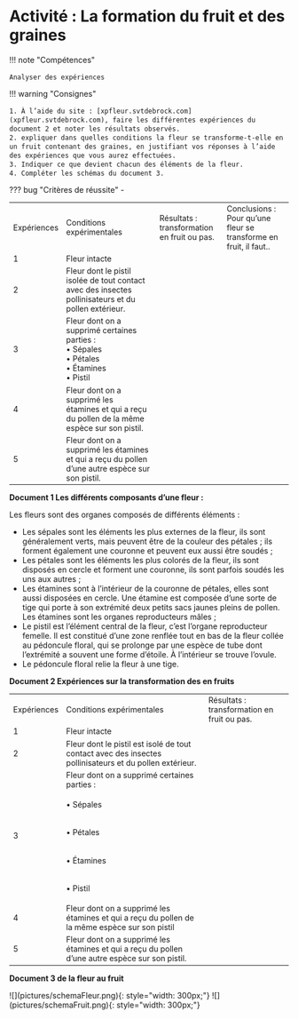 # Activité : La formation du fruit et des graines

!!! note "Compétences"

    Analyser des expériences 

!!! warning "Consignes"

    1. À l’aide du site : [xpfleur.svtdebrock.com](xpfleur.svtdebrock.com), faire les différentes expériences du document 2 et noter les résultats observés.
    2. expliquer dans quelles conditions la fleur se transforme-t-elle en un fruit contenant des graines, en justifiant vos réponses à l’aide des expériences que vous aurez effectuées.
    3. Indiquer ce que devient chacun des éléments de la fleur.
    4. Compléter les schémas du document 3. 


??? bug "Critères de réussite"
    - <table>
    <tbody>
    <tr class="odd">
    <td>Expériences</td>
    <td>Conditions expérimentales</td>
    <td>Résultats :<span
    id="anchor-110"></span><br />
    transformation en fruit ou pas.</td>
    <td>Conclusions :<span
    id="anchor-112"></span><br />
    Pour qu’une fleur se transforme en fruit, il faut..</td>
    </tr>
    <tr class="even">
    <td>1</td>
    <td>Fleur intacte</td>
    <td></td>
    <td></td>
    </tr>
    <tr class="odd">
    <td>2</td>
    <td>Fleur dont le pistil isolée de tout
    contact avec des insectes pollinisateurs et du pollen extérieur.</td>
    <td></td>
    <td></td>
    </tr>
    <tr class="even">
    <td>3</td>
    <td>Fleur dont on a supprimé certaines
    parties :<span
    id="anchor-116"></span><br />
    • Sépales<br />
    • Pétales<br />
    • Étamines<br />
    • Pistil</td>
    <td></td>
    <td></td>
    </tr>
    <tr class="odd">
    <td>4</td>
    <td>Fleur dont on a supprimé les<br />
    étamines et qui a reçu du pollen de la même espèce sur son pistil.</td>
    <td></td>
    <td></td>
    </tr>
    <tr class="even">
    <td>5</td>
    <td>Fleur dont on a supprimé les étamines
    et qui a reçu du pollen d’une autre espèce sur son pistil.</td>
    <td></td>
    <td></td>
    </tr>
    </tbody>
    </table>

**Document 1 Les différents composants d’une fleur :**

Les fleurs sont des organes composés de différents éléments :

- Les sépales sont les éléments les plus externes de la fleur, ils sont généralement verts, mais peuvent être de la couleur des pétales ; ils forment également une couronne et peuvent eux aussi être soudés ;
- Les pétales sont les éléments les plus colorés de la fleur, ils sont disposés en cercle et forment une couronne, ils sont parfois soudés les uns aux autres ;
- Les étamines sont à l’intérieur de la couronne de pétales, elles sont aussi disposées en cercle. Une étamine est composée d’une sorte de tige qui porte à son extrémité deux petits sacs jaunes pleins de pollen. Les étamines sont les organes reproducteurs mâles ;
- Le pistil est l’élément central de la fleur, c’est l’organe reproducteur femelle. Il est constitué d’une zone renflée tout en bas de la fleur collée au pédoncule floral, qui se prolonge par une espèce de tube dont l’extrémité a souvent une forme d’étoile. À     l’intérieur se trouve l’ovule.
- Le pédoncule floral relie la fleur à une tige.

**Document 2 Expériences sur la transformation des en fruits**

<table>
<tbody>
<tr class="odd">
<td>Expériences</td>
<td>Conditions expérimentales</td>
<td>Résultats :<span
id="anchor-101"></span><br />
transformation en fruit ou pas.</td>
</tr>
<tr class="even">
<td>1</td>
<td>Fleur intacte</td>
<td></td>
</tr>
<tr class="odd">
<td>2</td>
<td>Fleur dont le pistil est isolé de tout contact avec des insectes pollinisateurs et du pollen extérieur.</td>
<td></td>
</tr>
<tr class="even">
<td rowspan="5">3</td>
<td >Fleur dont on a supprimé certaines
parties :</td>
<td></td>
</tr>
<tr class="odd">
<td><p>• Sépales</p></td>
<td></td>
<td></td>
</tr>
<tr class="even">
<td><p>• Pétales</p></td>
<td></td>
<td></td>
</tr>
<tr class="odd">
<td><p>• Étamines</p></td>
<td></td>
<td></td>
</tr>
<tr class="even">
<td><p>• Pistil</p></td>
<td></td>
<td></td>
</tr>
<tr class="odd">
<td>4</td>
<td>Fleur dont on a supprimé les étamines et qui a reçu du pollen de la même espèce sur son pistil</td>
<td></td>
</tr>
<tr class="even">
<td>5</td>
<td>Fleur dont on a supprimé les étamines
et qui a reçu du pollen d’une autre espèce sur son pistil.</td>
<td></td>
</tr>
</tbody>
</table>

**Document 3 de la fleur au fruit**

<div markdown style="display: flex; flex-direction:row">
![](pictures/schemaFleur.png){: style="width: 300px;"}
![](pictures/schemaFruit.png){: style="width: 300px;"}

</div>

